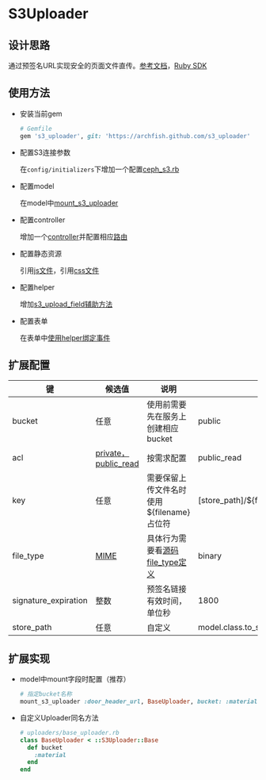 # S3Uploader

## 设计思路

通过预签名URL实现安全的页面文件直传。[参考文档][1]，[Ruby SDK][2]

## 使用方法

  - 安装当前gem

    ```ruby
    # Gemfile
    gem 's3_uploader', git: 'https://archfish.github.com/s3_uploader'
    ```

  - 配置S3连接参数

    在`config/initializers`下增加一个配置[ceph_s3.rb](examples/config/initializers/ceph_s3.rb)

  - 配置model

    在model中[mount_s3_uploader](examples/app/models/doc.rb)

  - 配置controller

    增加一个[controller](examples/app/controllers/s3_uploader_controller.rb)并配置相应[路由](examples/config/routes.rb)

  - 配置静态资源

    引用[js文件](examples/app/assets/javascripts/application.js)，引用[css文件](examples/app/assets/stylesheets/application.css)

  - 配置helper

    增加[s3_upload_field辅助方法](examples/app/helpers/application_helper.rb)

  - 配置表单

    在表单中[使用helper绑定事件](examples/app/views/docs/_form.erb)

## 扩展配置

  | 键                   | 候选值                    | 说明                                                       | 默认                                   |
  | -------------------- | ------------------------- | ---------------------------------------------------------- | -------------------------------------- |
  | bucket               | 任意                      | 使用前需要先在服务上创建相应bucket                         | public                                 |
  | acl                  | [private，public_read][3] | 按需求配置                                                 | public_read                            |
  | key                  | 任意                      | 需要保留上传文件名时使用${filename}占位符                  | [store_path]/${filename}               |
  | file_type            | [MIME][4]                 | 具体行为需要看[源码file_type定义](lib/s3_uploader/base.rb) | binary                                 |
  | signature_expiration | 整数                      | 预签名链接有效时间，单位秒                                 | 1800                                   |
  | store_path           | 任意                      | 自定义                                                     | model.class.to_s.underscore/mounted_as |

## 扩展实现

  - model中mount字段时配置（推荐）

    ```ruby
    # 指定bucket名称
    mount_s3_uploader :door_header_url, BaseUploader, bucket: :material
    ```

  - 自定义Uploader同名方法

    ```ruby
    # uploaders/base_uploader.rb
    class BaseUploader < ::S3Uploader::Base
      def bucket
        :material
      end
    end
    ```

[1]: https://docs.aws.amazon.com/zh_cn/AmazonS3/latest/API/sigv4-UsingHTTPPOST.html "Authenticating Requests in Browser-Based Uploads Using POST"
[2]: https://docs.aws.amazon.com/AWSRubySDK/latest/AWS/S3/PresignedPost.html "Ruby S3 SDK"
[3]: https://docs.aws.amazon.com/AWSRubySDK/latest/AWS/S3/S3Object.html#acl-instance_method "Access Control List"
[4]: https://developer.mozilla.org/zh-CN/docs/Web/HTTP/Basics_of_HTTP/MIME_types "MIME 类型"
